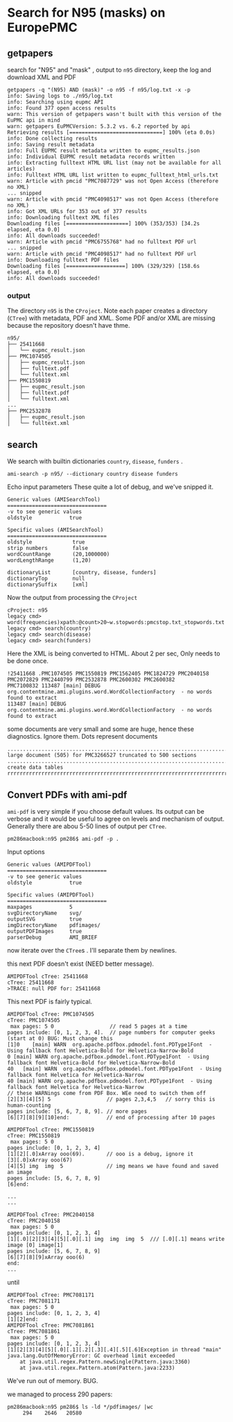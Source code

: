 # Search for N95 (masks) on EuropePMC

## getpapers 

search for "N95" and "mask" , output to `n95` directory, keep the log and download XML and PDF

```
getpapers -q "(N95) AND (mask)" -o n95 -f n95/log.txt -x -p
info: Saving logs to ./n95/log.txt
info: Searching using eupmc API
info: Found 377 open access results
warn: This version of getpapers wasn't built with this version of the EuPMC api in mind
warn: getpapers EuPMCVersion: 5.3.2 vs. 6.2 reported by api
Retrieving results [==============================] 100% (eta 0.0s)
info: Done collecting results
info: Saving result metadata
info: Full EUPMC result metadata written to eupmc_results.json
info: Individual EUPMC result metadata records written
info: Extracting fulltext HTML URL list (may not be available for all articles)
info: Fulltext HTML URL list written to eupmc_fulltext_html_urls.txt
warn: Article with pmcid "PMC7087729" was not Open Access (therefore no XML)
... snipped
warn: Article with pmcid "PMC4098517" was not Open Access (therefore no XML)
info: Got XML URLs for 353 out of 377 results
info: Downloading fulltext XML files
Downloading files [====================] 100% (353/353) [34.2s elapsed, eta 0.0]
info: All downloads succeeded!
warn: Article with pmcid "PMC6755768" had no fulltext PDF url
... snipped
warn: Article with pmcid "PMC4098517" had no fulltext PDF url
info: Downloading fulltext PDF files
Downloading files [===================] 100% (329/329) [158.6s elapsed, eta 0.0]
info: All downloads succeeded!
```
### output
The directory `n95` is the `CProject`.
Note each paper creates a directory (`CTree`) with metadata, PDF and XML. Some PDF and/or XML are missing 
because the repository doesn't have thme.
```
n95/
├── 25411668
│   └── eupmc_result.json
├── PMC1074505
│   ├── eupmc_result.json
│   ├── fulltext.pdf
│   └── fulltext.xml
├── PMC1550819
│   ├── eupmc_result.json
│   ├── fulltext.pdf
│   └── fulltext.xml
...
├── PMC2532878
│   ├── eupmc_result.json
│   └── fulltext.xml
```
## search

We search with builtin dictionaries `country`, `disease`, `funders` .
```
ami-search -p n95/ --dictionary country disease funders
```
Echo input parameters
These quite a lot of debug, and we've snipped it.

```
Generic values (AMISearchTool)
================================
-v to see generic values
oldstyle            true

Specific values (AMISearchTool)
================================
oldstyle             true
strip numbers        false
wordCountRange       (20,1000000)
wordLengthRange      (1,20)

dictionaryList       [country, disease, funders]
dictionaryTop        null
dictionarySuffix     [xml]

```
Now the output from processing the `CProject`
```
cProject: n95
legacy cmd> word(frequencies)xpath:@count>20~w.stopwords:pmcstop.txt_stopwords.txt
legacy cmd> search(country)
legacy cmd> search(disease)
legacy cmd> search(funders)
```
Here the XML is being converted to HTML. About 2 per sec, Only needs to be done once.
```
!25411668 .PMC1074505 PMC1550819 PMC1562405 PMC1824729 PMC2040158 PMC2072829 PMC2440799 PMC2532878 PMC2600302 PMC2600382 
PMC7100832 113487 [main] DEBUG org.contentmine.ami.plugins.word.WordCollectionFactory  - no words found to extract
113487 [main] DEBUG org.contentmine.ami.plugins.word.WordCollectionFactory  - no words found to extract
```
some documents are very small and some are huge, hence these diagnostics. Ignore them. Dots represent documents
```
.................................................................................
large document (505) for PMC3266527 truncated to 500 sections
......................................................................................
create data tables
rrrrrrrrrrrrrrrrrrrrrrrrrrrrrrrrrrrrrrrrrrrrrrrrrrrrrrrrrrrrrrrrrrrrrrrrrrrrrrrrrrrrrrrrrrrrrrrrrrrrrrrrrrrrrrrrrrrrrrrrrrrrrrrrrrrrrrrrrrrrrrr
```

## Convert PDFs with ami-pdf

`ami-pdf` is very simple if you choose default values. Its output can be verbose and it would be useful to agree on levels and mechanism of output. Generally there are abou 5-50 lines of output per `CTree`.

```
pm286macbook:n95 pm286$ ami-pdf -p .
```
Input options
```
Generic values (AMIPDFTool)
================================
-v to see generic values
oldstyle            true

Specific values (AMIPDFTool)
================================
maxpages            5
svgDirectoryName    svg/
outputSVG           true
imgDirectoryName    pdfimages/
outputPDFImages     true
parserDebug         AMI_BRIEF
```
now iterate over the `CTree`s . I'll separate them by newlines.

this next PDF doesn't exist (NEED better message).
```
AMIPDFTool cTree: 25411668
cTree: 25411668
>TRACE: null PDF for: 25411668
```
This next PDF is fairly typical. 
```
AMIPDFTool cTree: PMC1074505
cTree: PMC1074505
 max pages: 5 0                  // read 5 pages at a time
pages include: [0, 1, 2, 3, 4].  // page numbers for computer geeks (start at 0) BUG: Must change this
[1]0    [main] WARN  org.apache.pdfbox.pdmodel.font.PDType1Font  - Using fallback font Helvetica-Bold for Helvetica-Narrow-Bold
0 [main] WARN org.apache.pdfbox.pdmodel.font.PDType1Font  - Using fallback font Helvetica-Bold for Helvetica-Narrow-Bold
40   [main] WARN  org.apache.pdfbox.pdmodel.font.PDType1Font  - Using fallback font Helvetica for Helvetica-Narrow
40 [main] WARN org.apache.pdfbox.pdmodel.font.PDType1Font  - Using fallback font Helvetica for Helvetica-Narrow 
// these WARNings come from PDF Box. WEe need to switch them off
[2][3][4][5] 5                  // pages 2,3,4,5   // sorry this is human-counting
pages include: [5, 6, 7, 8, 9]. // more pages
[6][7][8][9][10]end:            // end of processing after 10 pages

AMIPDFTool cTree: PMC1550819
cTree: PMC1550819
 max pages: 5 0 
pages include: [0, 1, 2, 3, 4]
[1][2][.0]xArray ooo(69).       // ooo is a debug, ignore it 
[3][.0]xArray ooo(67)
[4][5] img  img  5              // img means we have found and saved an image
pages include: [5, 6, 7, 8, 9]
[6]end: 

...
...

AMIPDFTool cTree: PMC2040158
cTree: PMC2040158
 max pages: 5 0 
pages include: [0, 1, 2, 3, 4]
[1][.0][2][3][4][5][.0][.1] img  img  img  5  /// [.0][.1] means write image [0] image[1]
pages include: [5, 6, 7, 8, 9]
[6][7][8][9]xArray ooo(6)
end: 
...
```
until
```
AMIPDFTool cTree: PMC7081171
cTree: PMC7081171
 max pages: 5 0 
pages include: [0, 1, 2, 3, 4]
[1][2]end: 
AMIPDFTool cTree: PMC7081861
cTree: PMC7081861
 max pages: 5 0 
pages include: [0, 1, 2, 3, 4]
[1][2][3][4][5][.0][.1][.2][.3][.4][.5][.6]Exception in thread "main" java.lang.OutOfMemoryError: GC overhead limit exceeded
	at java.util.regex.Pattern.newSingle(Pattern.java:3360)
	at java.util.regex.Pattern.atom(Pattern.java:2233)
```
We've run out of memory.
BUG.

we managed to process 290 papers:
```
pm286macbook:n95 pm286$ ls -ld */pdfimages/ |wc
     294    2646   20580
```

